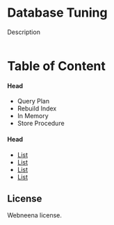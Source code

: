 # Database Tuning
Description
```bash

```

# Table of Content
#### Head
* Query Plan
* Rebuild Index
* In Memory
* Store Procedure

#### Head
* [List](Link)
* [List](Link)
* [List](Link)
* [List](Link)

## License
Webneena license.